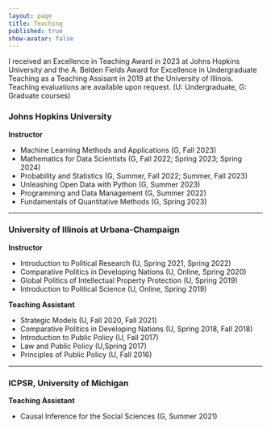 ```yaml
---
layout: page
title: Teaching
published: true
show-avatar: false
---
```


I received an Excellence in Teaching Award in 2023 at Johns Hopkins University and the A. Belden Fields Award for Excellence in Undergraduate Teaching as a Teaching Assisant in 2019 at the University of Illinois. Teaching evaluations are available upon request. (U: Undergraduate, G: Graduate courses)

### Johns Hopkins University
**Instructor**
- Machine Learning Methods and Applications (G, Fall 2023)
- Mathematics for Data Scientists (G, Fall 2022; Spring 2023; Spring 2024)
- Probability and Statistics (G, Summer, Fall 2022; Summer, Fall 2023)
- Unleashing Open Data with Python (G, Summer 2023)
- Programming and Data Management (G, Summer 2022)
- Fundamentals of Quantitative Methods (G, Spring 2023)

_____________________________

### University of Illinois at Urbana-Champaign
**Instructor**
- Introduction to Political Research (U, Spring 2021, Spring 2022)
- Comparative Politics in Developing Nations (U, Online, Spring 2020)
- Global Politics of Intellectual Property Protection (U, Spring 2019)
- Introduction to Political Science (U, Online, Spring 2019)

**Teaching Assistant**
- Strategic Models (U, Fall 2020, Fall 2021) 
- Comparative Politics in Developing Nations (U, Spring 2018, Fall 2018)
- Introduction to Public Policy (U, Fall 2017)
- Law and Public Policy (U,Spring 2017)
- Principles of Public Policy (U, Fall 2016)

_____________________________

### ICPSR, University of Michigan
**Teaching Assistant**
- Causal Inference for the Social Sciences (G, Summer 2021)
